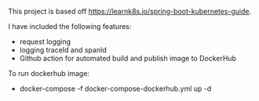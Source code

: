 This project is based off https://learnk8s.io/spring-boot-kubernetes-guide.

I have included the following features:
  - request logging
  - logging traceId and spanId
  - Github action for automated build and publish image to DockerHub

To run dockerhub image:
  - docker-compose -f docker-compose-dockerhub.yml up -d